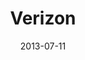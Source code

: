 ---
date: 2013-07-11
title: Verizon
categories: gold
logo: verizon_Wireless_logo.png
www: http://www.verizon.com/jobs/
---